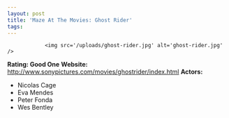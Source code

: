 ```yaml
---
layout: post
title: 'Maze At The Movies: Ghost Rider'
tags:
---
```



                <img src='/uploads/ghost-rider.jpg' alt='ghost-rider.jpg' />
<p><strong>Rating: Good One</strong>
<strong>Website: </strong><a href="http://www.sonypictures.com/movies/ghostrider/index.html"><a href="http://www.sonypictures.com/movies/ghostrider/index.html">http://www.sonypictures.com/movies/ghostrider/index.html</a></a>
<strong>Actors:</strong></p>
<ul>
    <li>Nicolas Cage</li>
    <li>Eva Mendes</li>
    <li>Peter Fonda</li>
    <li>Wes Bentley</li>

</ul>
